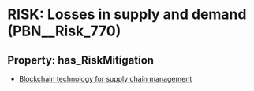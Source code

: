 # RISK: __Losses in supply and demand__ (PBN__Risk_770)

## Property: has_RiskMitigation

* [Blockchain technology for supply chain management](PBN__RiskMitigation_1057)

